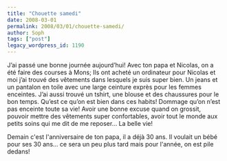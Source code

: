 ```yaml
---
title: "Chouette samedi"
date: 2008-03-01
permalink: 2008/03/01/chouette-samedi/
author: Soph
tags: ["post"]
legacy_wordpress_id: 1190
---
```


J’ai passé une bonne journée aujourd’hui! Avec ton papa et Nicolas, on a été faire des courses à Mons; Ils ont acheté un ordinateur pour Nicolas et moi j’ai trouvé des vêtements dans lesquels je suis super bien. Un jeans et un pantalon en toile avec une large ceinture exprès pour les femmes enceintes. J’ai aussi trouvé un tshirt, une blouse et des chaussures pour le bon temps. Qu’est ce qu’on est bien dans ces habits! Dommage qu’on n’est pas enceinte toute sa vie! Avoir une bonne excuse quand on grossit, pouvoir mettre des vêtements super confortables, avoir tout le monde aux petits soins qui me dit de me reposer... La belle vie!

Demain c'est l'anniversaire de ton papa, il a déjà 30 ans. Il voulait un bébé pour ses 30 ans... ce sera un peu plus tard mais pour l'année, on est pile dedans!

<!-- excerpt -->
